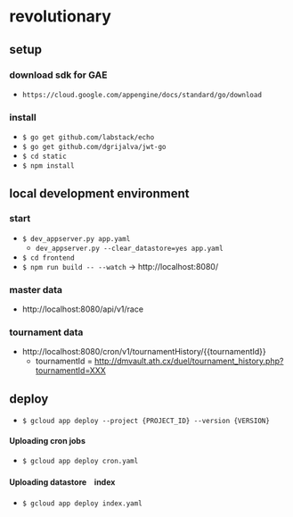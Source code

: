 # revolutionary

## setup

### download sdk for GAE

- `https://cloud.google.com/appengine/docs/standard/go/download`

### install

- `$ go get github.com/labstack/echo`
- `$ go get github.com/dgrijalva/jwt-go`
- `$ cd static`
- `$ npm install`

## local development environment

### start
- `$ dev_appserver.py app.yaml`
  - `dev_appserver.py --clear_datastore=yes app.yaml`
- `$ cd frontend`
- `$ npm run build -- --watch`
-> http://localhost:8080/

### master data

- http://localhost:8080/api/v1/race

### tournament data
- http://localhost:8080/cron/v1/tournamentHistory/{{tournamentId}}
  - tournamentId = http://dmvault.ath.cx/duel/tournament_history.php?tournamentId=XXX

## deploy

- `$ gcloud app deploy --project {PROJECT_ID} --version {VERSION}`

#### Uploading cron jobs
- `$ gcloud app deploy cron.yaml`

#### Uploading datastore　index
- `$ gcloud app deploy index.yaml`
